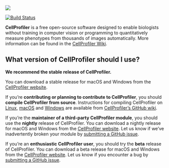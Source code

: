 <img src="http://i.imgur.com/WMFG0fo.png">

[![Build Status](https://img.shields.io/travis/CellProfiler/CellProfiler/master.svg)](https://travis-ci.org/CellProfiler/CellProfiler)

**CellProfiler** is a free open-source software designed to enable biologists without training in computer vision or programming to quantitatively measure phenotypes from thousands of images automatically. More information can be found in the [CellProfiler Wiki](https://github.com/CellProfiler/CellProfiler/wiki).

## What version of CellProfiler should I use?

**We recommend the stable release of CellProfiler.**

You can download a stable release for macOS and Windows from the [CellProfiler website](http://cellprofiler.org/releases/).

If you’re **contributing or planning to contribute to CellProfiler**, you should **compile CellProfiler from source**. Instructions for compiling CellProfiler on [Linux](https://github.com/CellProfiler/CellProfiler/wiki/Source-installation-(Linux)), [macOS](https://github.com/CellProfiler/CellProfiler/wiki/Source-installation-%28OS-X-and-macOS%29) and [Windows](https://github.com/CellProfiler/CellProfiler/wiki/Source-installation-%28Windows%29) are available from [CellProfiler’s GitHub wiki](https://github.com/CellProfiler/CellProfiler/wiki).

If you’re the **maintainer of a third-party CellProfiler module**, you should use the **nightly** release of CellProfiler. You can download a nightly release for macOS and Windows from the [CellProfiler website](http://cellprofiler.org/releases/). Let us know if we’ve inadvertently broken your module by [submitting a GitHub issue](https://github.com/CellProfiler/CellProfiler/issues).

If you’re an **enthusiastic CellProfiler user**, you should try the **beta** release of CellProfiler. You can download a beta release for macOS and Windows from the [CellProfiler website](http://cellprofiler.org/releases/). Let us know if you encounter a bug by [submitting a GitHub issue](https://github.com/CellProfiler/CellProfiler/issues).
